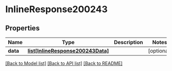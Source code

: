 # InlineResponse200243

## Properties
Name | Type | Description | Notes
------------ | ------------- | ------------- | -------------
**data** | [**list[InlineResponse200243Data]**](InlineResponse200243Data.md) |  | [optional] 

[[Back to Model list]](../README.md#documentation-for-models) [[Back to API list]](../README.md#documentation-for-api-endpoints) [[Back to README]](../README.md)


